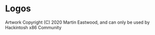 # Logos

Artwork Copyright (C) 2020 Martin Eastwood, and can only be used by Hackintosh x86 Community
